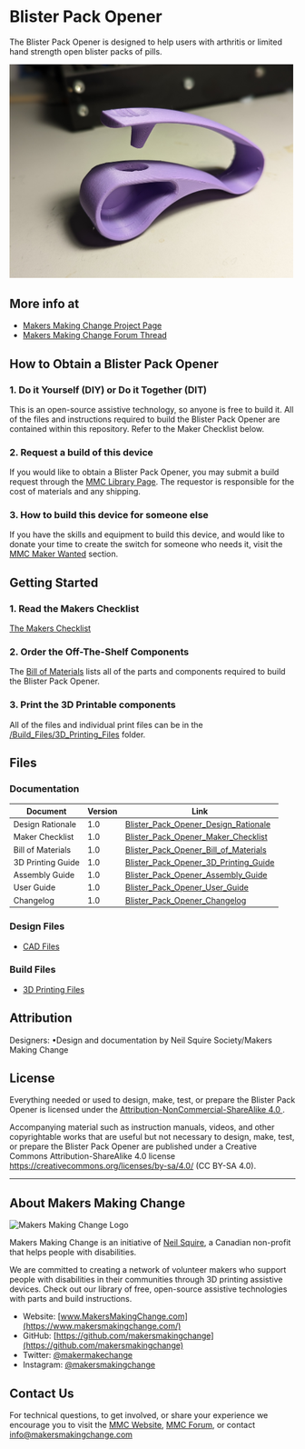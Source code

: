 # Blister Pack Opener
The Blister Pack Opener is designed to help users with arthritis or limited hand strength open blister packs of pills.

<img src="Photos/blister-pack-opener.jpg" width="500" alt="Picture of Blister Pack Opener.">

## More info at
- [Makers Making Change Project Page](https://makersmakingchange.com/project/blister-pack-opener/)
- [Makers Making Change Forum Thread](https://makersmakingchange.com/forum/topic/blister-pack-opener/)


## How to Obtain a Blister Pack Opener
### 1. Do it Yourself (DIY) or Do it Together (DIT)

This is an open-source assistive technology, so anyone is free to build it. All of the files and instructions required to build the Blister Pack Opener are contained within this repository. Refer to the Maker Checklist below.

### 2. Request a build of this device

If you would like to obtain a Blister Pack Opener, you may submit a build request through the [MMC Library Page](https://makersmakingchange.com/project/blister-pack-opener/). The requestor is responsible for the cost of materials and any shipping.

### 3. How to build this device for someone else

If you have the skills and equipment to build this device, and would like to donate your time to create the switch for someone who needs it, visit the [MMC Maker Wanted](https://makersmakingchange.com/maker-wanted/) section.


## Getting Started

### 1. Read the Makers Checklist

[The Makers Checklist](/Documentation/Blister_Pack_Opener_Maker_Checklist_V1.0.pdf)

### 2. Order the Off-The-Shelf Components

The [Bill of Materials](/Documentation/Blister_Pack_Opener_BOM_V1.0.xlsx) lists all of the parts and components required to build the Blister Pack Opener. 


### 3. Print the 3D Printable components

All of the files and individual print files can be in the [/Build_Files/3D_Printing_Files](/Build_Files/3D_Printing_Files/) folder.

## Files
### Documentation
| Document             | Version | Link |
|----------------------|---------|------|
| Design Rationale     | 1.0     | [Blister_Pack_Opener_Design_Rationale](/Documentation/Blister_Pack_Opener_Design_Rationale_V1.0.pdf)     |
| Maker Checklist      | 1.0     | [Blister_Pack_Opener_Maker_Checklist](/Documentation/Blister_Pack_Opener_Maker_Checklist_V1.0.pdf)     |
| Bill of Materials    | 1.0     | [Blister_Pack_Opener_Bill_of_Materials](/Documentation/Blister_Pack_Opener_BOM_V1.0.xlsx)     |
| 3D Printing Guide    | 1.0     | [Blister_Pack_Opener_3D_Printing_Guide](/Documentation/Blister_Pack_Opener_3D_Printing_Guide_V1.0.pdf)     |
| Assembly Guide       | 1.0     | [Blister_Pack_Opener_Assembly_Guide](/Documentation/Blister_Pack_Opener_Assembly_Guide_V1.0.pdf)     |
| User Guide           | 1.0     | [Blister_Pack_Opener_User_Guide](/Documentation/Blister_Pack_Opener_User_Guide_V1.0.pdf)    |
| Changelog            | 1.0     | [Blister_Pack_Opener_Changelog](/Documentation/Blister_Pack_Opener_Changelog_V1.0.pdf)     |

### Design Files
 - [CAD Files](/Design_Files/CAD_Files)

### Build Files
 - [3D Printing Files](/Build_Files/3D_Printing_Files)

## Attribution
Designers:
	•Design and documentation by Neil Squire Society/Makers Making Change


## License
Everything needed or used to design, make, test, or prepare the Blister Pack Opener is licensed under the [Attribution-NonCommercial-ShareAlike 4.0 ](https://creativecommons.org/licenses/by-nc-sa/4.0/).

Accompanying material such as instruction manuals, videos, and other copyrightable works that are useful but not necessary to design, make, test, or prepare the Blister Pack Opener are published under a Creative Commons Attribution-ShareAlike 4.0 license https://creativecommons.org/licenses/by-sa/4.0/ (CC BY-SA 4.0).


---

## About Makers Making Change
<img src="https://www.makersmakingchange.com/wp-content/uploads/logo/mmc_logo.svg" width="500" alt="Makers Making Change Logo">

Makers Making Change is an initiative of [Neil Squire](https://www.neilsquire.ca/), a Canadian non-profit that helps people with disabilities.

We are committed to creating a network of volunteer makers who support people with disabilities in their communities through 3D printing assistive devices. Check out our library of free, open-source assistive technologies with parts and build instructions.

 - Website: [www.MakersMakingChange.com](https://www.makersmakingchange.com/)
 - GitHub: [https://github.com/makersmakingchange](https://github.com/makersmakingchange)
 - Twitter: [@makermakechange](https://twitter.com/makermakechange)
 - Instagram: [@makersmakingchange](https://www.instagram.com/makersmakingchange)



## Contact Us

For technical questions, to get involved, or share your experience we encourage you to visit the [MMC Website](https://www.makersmakingchange.com/), [MMC Forum](https://makersmakingchange.com/forum), or contact info@makersmakingchange.com

